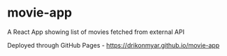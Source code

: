# movie-app
A React App showing list of movies fetched from external API

Deployed through GitHub Pages - https://drikonmyar.github.io/movie-app

